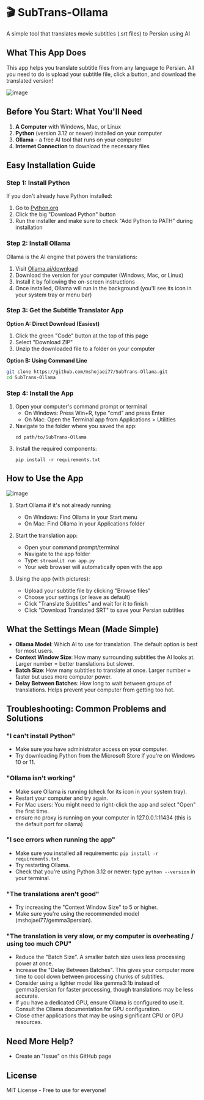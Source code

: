 # 🎬 SubTrans-Ollama 

A simple tool that translates movie subtitles (.srt files) to Persian using AI



## What This App Does

This app helps you translate subtitle files from any language to Persian. All you need to do is upload your subtitle file, click a button, and download the translated version!

![image](https://github.com/user-attachments/assets/cd64df5e-e622-4671-8336-fb1b64707b15)

## Before You Start: What You'll Need

1. **A Computer** with Windows, Mac, or Linux
2. **Python** (version 3.12 or newer) installed on your computer
3. **Ollama** - a free AI tool that runs on your computer
4. **Internet Connection** to download the necessary files


## Easy Installation Guide

### Step 1: Install Python

If you don't already have Python installed:

1. Go to [Python.org](https://www.python.org/downloads/)
2. Click the big "Download Python" button
3. Run the installer and make sure to check "Add Python to PATH" during installation

### Step 2: Install Ollama

Ollama is the AI engine that powers the translations:

1. Visit [Ollama.ai/download](https://ollama.ai/download)
2. Download the version for your computer (Windows, Mac, or Linux)
3. Install it by following the on-screen instructions
4. Once installed, Ollama will run in the background (you'll see its icon in your system tray or menu bar)

### Step 3: Get the Subtitle Translator App

**Option A: Direct Download (Easiest)**
1. Click the green "Code" button at the top of this page
2. Select "Download ZIP"
3. Unzip the downloaded file to a folder on your computer

**Option B: Using Command Line**
```bash
git clone https://github.com/mshojaei77/SubTrans-Ollama.git
cd SubTrans-Ollama
```

### Step 4: Install the App

1. Open your computer's command prompt or terminal
   - On Windows: Press Win+R, type "cmd" and press Enter
   - On Mac: Open the Terminal app from Applications > Utilities
2. Navigate to the folder where you saved the app:
   ```
   cd path/to/SubTrans-Ollama
   ```
3. Install the required components:
   ```
   pip install -r requirements.txt
   ```

## How to Use the App

![image](https://github.com/user-attachments/assets/75d32c9a-c33d-45c0-b640-2ee47e89c127)

1. Start Ollama if it's not already running
   - On Windows: Find Ollama in your Start menu
   - On Mac: Find Ollama in your Applications folder

2. Start the translation app:
   - Open your command prompt/terminal
   - Navigate to the app folder
   - Type: `streamlit run app.py`
   - Your web browser will automatically open with the app

3. Using the app (with pictures):
   - Upload your subtitle file by clicking "Browse files"
   - Choose your settings (or leave as default)
   - Click "Translate Subtitles" and wait for it to finish
   - Click "Download Translated SRT" to save your Persian subtitles

## What the Settings Mean (Made Simple)

- **Ollama Model**: Which AI to use for translation. The default option is best for most users.
- **Context Window Size**: How many surrounding subtitles the AI looks at. Larger number = better translations but slower.
- **Batch Size**: How many subtitles to translate at once. Larger number = faster but uses more computer power.
- **Delay Between Batches**: How long to wait between groups of translations. Helps prevent your computer from getting too hot.

## Troubleshooting: Common Problems and Solutions

### "I can't install Python"
- Make sure you have administrator access on your computer.
- Try downloading Python from the Microsoft Store if you're on Windows 10 or 11.

### "Ollama isn't working"
- Make sure Ollama is running (check for its icon in your system tray).
- Restart your computer and try again.
- For Mac users: You might need to right-click the app and select "Open" the first time.
- ensure no proxy is running on your computer in 127.0.0.1:11434 (this is the default port for ollama)

### "I see errors when running the app"
- Make sure you installed all requirements: `pip install -r requirements.txt`
- Try restarting Ollama.
- Check that you're using Python 3.12 or newer: type `python --version` in your terminal.

### "The translations aren't good"
- Try increasing the "Context Window Size" to 5 or higher.
- Make sure you're using the recommended model (mshojaei77/gemma3persian).

### "The translation is very slow, or my computer is overheating / using too much CPU"
- Reduce the "Batch Size". A smaller batch size uses less processing power at once.
- Increase the "Delay Between Batches". This gives your computer more time to cool down between processing chunks of subtitles.
- Consider using a lighter model like gemma3:1b instead of gemma3persian for faster processing, though translations may be less accurate.
- If you have a dedicated GPU, ensure Ollama is configured to use it. Consult the Ollama documentation for GPU configuration.
- Close other applications that may be using significant CPU or GPU resources.

## Need More Help?

- Create an "Issue" on this GitHub page

## License

MIT License - Free to use for everyone!
